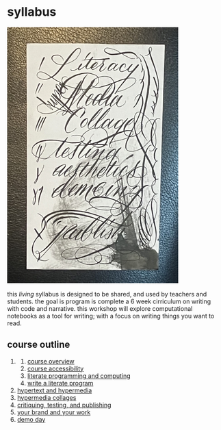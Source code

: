 # syllabus

![](docs/media/syllabus_sm.jpg)

this _living_ syllabus is designed to be shared, and used by teachers and students. the goal is program is complete a 6 week cirriculum on writing with code and narrative. this workshop will explore computational notebooks as a tool for writing; with a focus on writing things you want to read.

## course outline

1. 1. [course overview](overview.ipynb)
   2. [course accessibility](accessibility.ipynb)
   3. [literate programming and computing](literacy.ipynb)
   4. [write a literate program](assignments/write%20a%20literate%20program.ipynb)
2. [hypertext and hypermedia](#)
3. [hypermedia collages](#)
4. [critiquing, testing, and publishing](#)
5. [your brand and your work](#)
6. [demo day](#)
